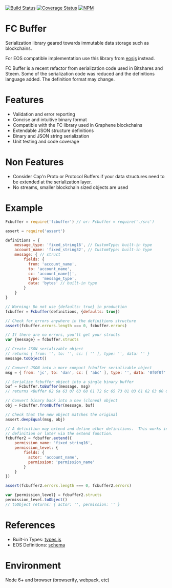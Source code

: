 [![Build Status](https://travis-ci.org/EOSIO/eosjs-fcbuffer.svg?branch=master)](https://travis-ci.org/EOSIO/eosjs-fcbuffer)
[![Coverage Status](https://coveralls.io/repos/github/EOSIO/eosjs-fcbuffer/badge.svg?branch=master)](https://coveralls.io/github/EOSIO/eosjs-fcbuffer?branch=master)
[![NPM](https://img.shields.io/npm/v/fcbuffer.svg)](https://www.npmjs.org/package/fcbuffer)

# FC Buffer

Serialization library geared towards immutable data storage such as blockchains.

For EOS compatible implementation use this library from [eosjs](https://github.com/eosio/eosjs) instead.

FC Buffer is a recent refactor from serialization code used in Bitshares and
Steem.  Some of the serialization code was reduced and the definitions language
added.  The definition format may change.

# Features

- Validation and error reporting
- Concise and intuitive binary format
- Compatible with the FC library used in Graphene blockchains
- Extendable JSON structure definitions
- Binary and JSON string serialization
- Unit testing and code coverage

# Non Features

- Consider Cap'n Proto or Protocol Buffers if your data structures need to
  be extended at the serialization layer.
- No streams, smaller blockchain sized objects are used

# Example

```javascript
Fcbuffer = require('fcbuffer') // or: Fcbuffer = require('./src')

assert = require('assert')

definitions = {
    message_type: 'fixed_string16', // CustomType: built-in type
    account_name: 'fixed_string32', // CustomType: built-in type
    message: { // struct
        fields: {
          from: 'account_name',
          to: 'account_name',
          cc: 'account_name[]',
          type: 'message_type',
          data: 'bytes' // built-in type
        }
    }
}

// Warning: Do not use {defaults: true} in production
fcbuffer = Fcbuffer(definitions, {defaults: true})

// Check for errors anywhere in the definitions structure
assert(fcbuffer.errors.length === 0, fcbuffer.errors)

// If there are no errors, you'll get your structs
var {message} = fcbuffer.structs

// Create JSON serializable object
// returns { from: '', to: '', cc: [ '' ], type: '', data: '' }
message.toObject()

// Convert JSON into a more compact fcbuffer serializable object
msg = { from: 'jc', to: 'dan', cc: [ 'abc' ], type: '', data: '0f0f0f' }

// Serialize fcbuffer object into a single binary buffer
buf = Fcbuffer.toBuffer(message, msg)
// returns <Buffer 02 6a 63 07 63 68 61 72 6c 65 73 01 03 61 62 63 00 03 0f 0f 0f>

// Convert binary back into a new (cloned) object
obj = Fcbuffer.fromBuffer(message, buf)

// Check that the new object matches the original
assert.deepEqual(msg, obj)

// A definition may extend and define other definitions.  This works in the initial
// definition or later via the extend function.
fcbuffer2 = fcbuffer.extend({
    permission_name: 'fixed_string16',
    permission_level: {
        fields: {
          actor: 'account_name',
          permission: 'permission_name'
        }
    }
})

assert(fcbuffer2.errors.length === 0, fcbuffer2.errors)

var {permission_level} = fcbuffer2.structs
permission_level.toObject()
// toObject returns: { actor: '', permission: '' }

```

# References

- Built-in Types: [types.js](./src/types.js)
- EOS Definitions: [schema](https://github.com/EOSIO/eosjs-json/blob/master/schema)

# Environment

Node 6+ and browser (browserify, webpack, etc)

